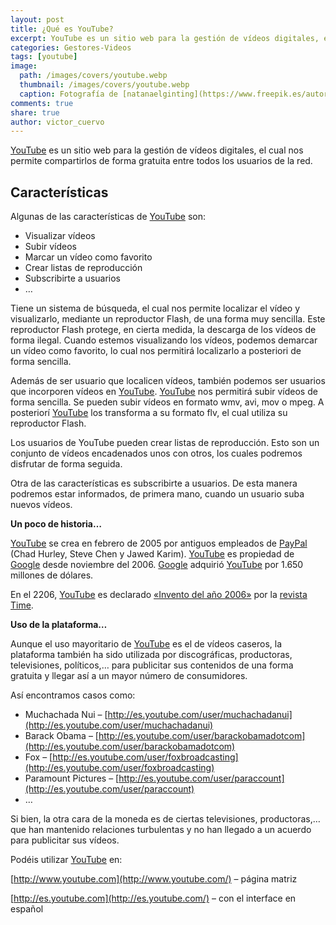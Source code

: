 ```yaml
---
layout: post
title: ¿Qué es YouTube?
excerpt: YouTube es un sitio web para la gestión de vídeos digitales, el cual nos permite compartirlos de forma gratuita entre todos los usuarios de la red.
categories: Gestores-Videos
tags: [youtube]
image:
  path: /images/covers/youtube.webp
  thumbnail: /images/covers/youtube.webp
  caption: Fotografía de [natanaelginting](https://www.freepik.es/autor/natanaelginting)
comments: true
share: true
author: victor_cuervo
---
```


[YouTube](http://www.youtube.com/) es un sitio web para la gestión de vídeos digitales, el cual nos permite compartirlos de forma gratuita entre todos los usuarios de la red.


## **Características**


Algunas de las características de [YouTube](http://www.youtube.com/) son:

- Visualizar vídeos
- Subir vídeos
- Marcar un vídeo como favorito
- Crear listas de reproducción
- Subscribirte a usuarios
- …

Tiene un sistema de búsqueda, el cual nos permite localizar el vídeo y visualizarlo, mediante un reproductor Flash, de una forma muy sencilla. Este reproductor Flash protege, en cierta medida, la descarga de los vídeos de forma ilegal. Cuando estemos visualizando los vídeos, podemos demarcar un vídeo como favorito, lo cual nos permitirá localizarlo a posteriori de forma sencilla.


Además de ser usuario que localicen vídeos, también podemos ser usuarios que incorporen vídeos en [YouTube](http://www.youtube.com/). [YouTube](http://www.youtube.com/) nos permitirá subir vídeos de forma sencilla. Se pueden subir vídeos en formato wmv, avi, mov o mpeg. A posteriorí [YouTube](http://www.youtube.com/) los transforma a su formato flv, el cual utiliza su reproductor Flash.


Los usuarios de YouTube pueden crear listas de reproducción. Esto son un conjunto de vídeos encadenados unos con otros, los cuales podremos disfrutar de forma seguida.


Otra de las características es subscribirte a usuarios. De esta manera podremos estar informados, de primera mano, cuando un usuario suba nuevos vídeos.


**Un poco de historia…**


[YouTube](http://www.youtube.com/) se crea en febrero de 2005 por antiguos empleados de [PayPal](http://www.paypal.com/) (Chad Hurley, Steve Chen y Jawed Karim). [YouTube](http://www.youtube.com/) es propiedad de [Google](http://www.google.com/) desde noviembre del 2006. [Google](http://www.google.com/) adquirió [YouTube](http://www.youtube.com/) por 1.650 millones de dólares.


En el 2206, [YouTube](http://www.youtube.com/) es declarado [«Invento del año 2006»](http://www.time.com/time/2006/techguide/bestinventions/inventions/youtube2.html) por la [revista Time](http://www.time.com/).


**Uso de la plataforma…**


Aunque el uso mayoritario de [YouTube](http://www.youtube.com/) es el de vídeos caseros, la plataforma también ha sido utilizada por discográficas, productoras, televisiones, políticos,… para publicitar sus contenidos de una forma gratuita y llegar así a un mayor número de consumidores.


Así encontramos casos como:

- Muchachada Nui – [http://es.youtube.com/user/muchachadanui](http://es.youtube.com/user/muchachadanui)
- Barack Obama – [http://es.youtube.com/user/barackobamadotcom](http://es.youtube.com/user/barackobamadotcom)
- Fox – [http://es.youtube.com/user/foxbroadcasting](http://es.youtube.com/user/foxbroadcasting)
- Paramount Pictures – [http://es.youtube.com/user/paraccount](http://es.youtube.com/user/paraccount)
- …

Si bien, la otra cara de la moneda es de ciertas televisiones, productoras,… que han mantenido relaciones turbulentas y no han llegado a un acuerdo para publicitar sus vídeos.


Podéis utilizar [YouTube](http://www.youtube.com/) en:


[http://www.youtube.com](http://www.youtube.com/) – página matriz


[http://es.youtube.com](http://es.youtube.com/) – con el interface en español

